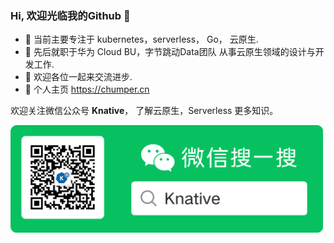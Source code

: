 ### Hi, 欢迎光临我的Github 👋

- 🌱 当前主要专注于 kubernetes，serverless， Go， 云原生.
- 🔭 先后就职于华为 Cloud BU，字节跳动Data团队 从事云原生领域的设计与开发工作.
- 👯 欢迎各位一起来交流进步.
- 🤔 个人主页 https://chumper.cn

欢迎关注微信公众号 **Knative**， 了解云原生，Serverless 更多知识。

<img src=https://raw.githubusercontent.com/zhaojizhuang/zhaojizhuang/main/wechart.png width=500 />

